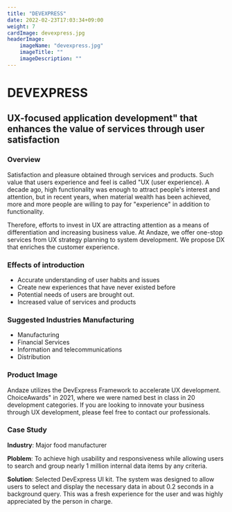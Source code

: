 ```yaml
---
title: "DEVEXPRESS"
date: 2022-02-23T17:03:34+09:00
weight: 7
cardImage: devexpress.jpg
headerImage:
    imageName: "devexpress.jpg"
    imageTitle: ""
    imageDescription: ""
---
```


# DEVEXPRESS

## UX-focused application development" that enhances the value of services through user satisfaction

### Overview

Satisfaction and pleasure obtained through services and products. Such value that users experience and feel is called "UX (user experience). A decade ago, high functionality was enough to attract people's interest and attention, but in recent years, when material wealth has been achieved, more and more people are willing to pay for "experience" in addition to functionality.

Therefore, efforts to invest in UX are attracting attention as a means of differentiation and increasing business value. At Andaze, we offer one-stop services from UX strategy planning to system development. We propose DX that enriches the customer experience.

### Effects of introduction

- Accurate understanding of user habits and issues
- Create new experiences that have never existed before
- Potential needs of users are brought out.
- Increased value of services and products

### Suggested Industries Manufacturing

- Manufacturing
- Financial Services
- Information and telecommunications
- Distribution

### Product Image

Andaze utilizes the DevExpress Framework to accelerate UX development. ChoiceAwards" in 2021, where we were named best in class in 20 development categories. If you are looking to innovate your business through UX development, please feel free to contact our professionals.

### Case Study

**Industry**: Major food manufacturer  

**Ploblem**: To achieve high usability and responsiveness while allowing users to search and group nearly 1 million internal data items by any criteria.  

**Solution**: Selected DevExpress UI kit. The system was designed to allow users to select and display the necessary data in about 0.2 seconds in a background query. This was a fresh experience for the user and was highly appreciated by the person in charge.